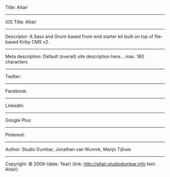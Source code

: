 Title: Altair

----

iOS Title: Altair

----

Descriptor: A Sass and Grunt-based front-end starter kit built on top of file-based Kirby CMS v2.

----

Meta description: Default (overall) site description here... max. 160 characters

----

Twitter:

----

Facebook:

----

LinkedIn:

----

Google Plus:

----

Pinterest:

----

Author: Studio Dumbar, Jonathan van Wunnik, Marijn Tijhuis

----

Copyright: © 2009-(date: Year) (link: http://altair.studiodumbar.info text: Altair)
